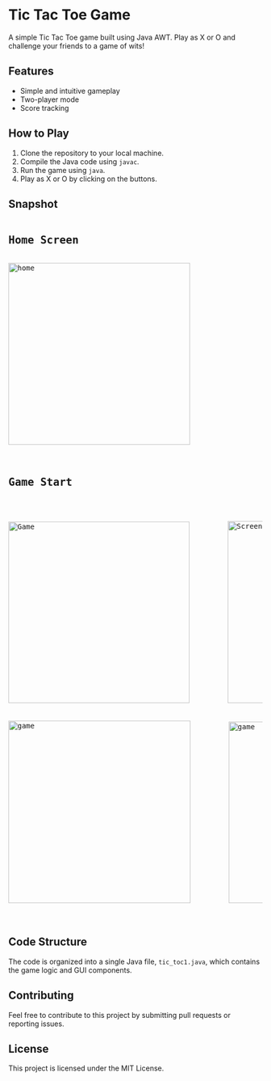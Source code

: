 # Tic Tac Toe Game

A simple Tic Tac Toe game built using Java AWT. Play as X or O and challenge your friends to a game of wits!

## Features

* Simple and intuitive gameplay
* Two-player mode
* Score tracking

## How to Play

1. Clone the repository to your local machine.
2. Compile the Java code using `javac`.
3. Run the game using `java`.
4. Play as X or O by clicking on the buttons.

## Snapshot
<pre>
<h2>Home Screen</h2>
<img width="360" alt="home" src="https://github.com/user-attachments/assets/e4db1ba6-c599-46b6-9288-28acaf5bf894">


<h2>Game Start</h2>


<img width="359" alt="Game" src="https://github.com/user-attachments/assets/c7869ed9-32ac-423a-a419-889c49487a4b">&nbsp;&nbsp;&nbsp;&nbsp;&nbsp;&nbsp;&nbsp;&nbsp;&nbsp;<img width="360" alt="Screenshot 2024-10-12 031330" src="https://github.com/user-attachments/assets/477fe5b5-71a8-4b7b-a4e8-4616d346a7da"> 
<br>
<img width="361" alt="game" src="https://github.com/user-attachments/assets/872fecb7-4018-462d-a746-87fed084651b">&nbsp;&nbsp;&nbsp;&nbsp;&nbsp;&nbsp;&nbsp;&nbsp;&nbsp;<img width="359" alt="game" src="https://github.com/user-attachments/assets/60f83711-ae7e-4be9-974b-f2231438a12a">


</pre>
## Code Structure

The code is organized into a single Java file, `tic_toc1.java`, which contains the game logic and GUI components.

## Contributing

Feel free to contribute to this project by submitting pull requests or reporting issues.

## License

This project is licensed under the MIT License.
